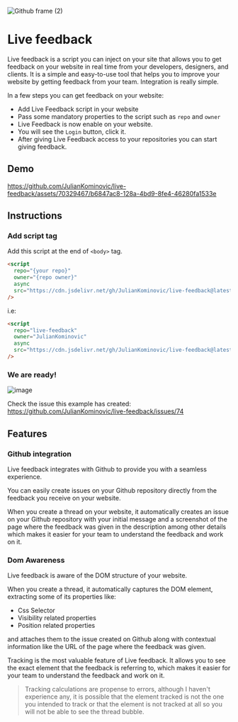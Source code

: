 ![Github frame (2)](https://github.com/JulianKominovic/live-feedback/assets/70329467/074b2b42-61a6-452e-8dbe-5b359cae46ec)

# Live feedback

Live feedback is a script you can inject on your site that allows you to get feedback on your website in real time from your developers, designers, and clients.
It is a simple and easy-to-use tool that helps you to improve your website by getting feedback from your team.
Integration is really simple.

In a few steps you can get feedback on your website:

- Add Live Feedback script in your website
- Pass some mandatory properties to the script such as `repo` and `owner`
- Live Feedback is now enable on your website.
- You will see the `Login` button, click it.
- After giving Live Feedback access to your repositories you can start giving feedback.

## Demo

https://github.com/JulianKominovic/live-feedback/assets/70329467/b6847ac8-128a-4bd9-8fe4-46280fa1533e

## Instructions

### Add script tag

Add this script at the end of `<body>` tag.

```html
<script
  repo="{your repo}"
  owner="{repo owner}"
  async
  src="https://cdn.jsdelivr.net/gh/JulianKominovic/live-feedback@latest/build/bundle.js"
/>
```

i.e:

```html
<script
  repo="live-feedback"
  owner="JulianKominovic"
  async
  src="https://cdn.jsdelivr.net/gh/JulianKominovic/live-feedback@latest/build/bundle.js"
/>
```

### We are ready!

![image](https://github.com/JulianKominovic/live-feedback/assets/70329467/64d1d32c-e1e8-4544-8a05-edfb1980b04a)

Check the issue this example has created: https://github.com/JulianKominovic/live-feedback/issues/74

## Features

### Github integration

Live feedback integrates with Github to provide you with a seamless experience.

You can easily create issues on your Github repository directly from the feedback you receive on your website.

When you create a thread on your website, it automatically creates an issue on your Github repository with your initial message and a screenshot of the page where the feedback was given in the description among other details which makes it easier for your team to understand the feedback and work on it.

### Dom Awareness

Live feedback is aware of the DOM structure of your website.

When you create a thread, it automatically captures the DOM element, extracting some of its properties like:

- Css Selector
- Visibility related properties
- Position related properties

and attaches them to the issue created on Github along with contextual information like the URL of the page where the feedback was given.

Tracking is the most valuable feature of Live feedback. It allows you to see the exact element that the feedback is referring to, which makes it easier for your team to understand the feedback and work on it.

> Tracking calculations are propense to errors, although I haven't experience any, it is possible that the element tracked is not the one you intended to track or that the element is not tracked at all so you will not be able to see the thread bubble.
